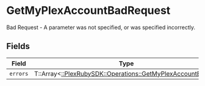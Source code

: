 # GetMyPlexAccountBadRequest

Bad Request - A parameter was not specified, or was specified incorrectly.


## Fields

| Field                                                                                                            | Type                                                                                                             | Required                                                                                                         | Description                                                                                                      |
| ---------------------------------------------------------------------------------------------------------------- | ---------------------------------------------------------------------------------------------------------------- | ---------------------------------------------------------------------------------------------------------------- | ---------------------------------------------------------------------------------------------------------------- |
| `errors`                                                                                                         | T::Array<[::PlexRubySDK::Operations::GetMyPlexAccountErrors](../../models/operations/getmyplexaccounterrors.md)> | :heavy_minus_sign:                                                                                               | N/A                                                                                                              |